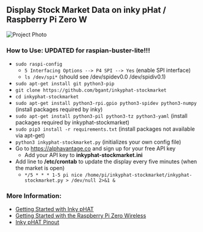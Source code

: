 ## Display Stock Market Data on inky pHat / Raspberry Pi Zero W

![Project Photo](../assets/inkyphat-stockmarket.png)

### How to Use:  UPDATED for raspian-buster-lite!!!
* `sudo raspi-config`
  * `5 Interfacing Options --> P4 SPI --> Yes` (enable SPI interface)
  * `ls /dev/spi*` (should see /dev/spidev0.0  /dev/spidiv0.1)
* `sudo apt-get install git python3-pip`
* `git clone https://github.com/bgant/inkyphat-stockmarket`
* `cd inkyphat-stockmarket`
* `sudo apt-get install python3-rpi.gpio python3-spidev python3-numpy` (install packages required by inky)
* `sudo apt-get install python3-pil python3-tz python3-yaml` (install packages required by inkyphat-stockmarket)
* `sudo pip3 install -r requirements.txt` (install packages not available via apt-get)
* `python3 inkyphat-stockmarket.py` (initializes your own config file)
* Go to https://alphavantage.co and sign up for your free API key
  * Add your API key to **inkyphat-stockmarket.ini**
* Add line to **/etc/crontab** to update the display every five minutes (when the market is open) 
  * `*/5 * * * 1-5 pi nice /home/pi/inkyphat-stockmarket/inkyphat-stockmarket.py > /dev/null 2>&1 &`

### More Information:
* [Getting Started with Inky pHAT](https://learn.pimoroni.com/tutorial/sandyj/getting-started-with-inky-phat)
* [Getting Started with the Raspberry Pi Zero Wireless](https://learn.sparkfun.com/tutorials/getting-started-with-the-raspberry-pi-zero-wireless)
* [Inky pHAT Pinout](https://pinout.xyz/pinout/inky_phat)
